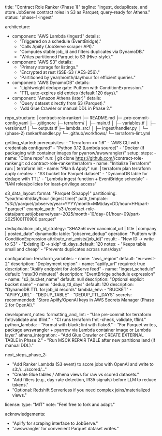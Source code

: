 title: "Contract Role Ranker (Phase 1)"
tagline: "Ingest, deduplicate, and store JobServe contract roles in S3 as Parquet; query-ready for Athena."
status: "phase-1-ingest"

architecture:
  - component: "AWS Lambda (Ingest)"
    details:
      - "Triggered on a schedule (EventBridge)."
      - "Calls Apiify (JobServe scraper API)."
      - "Computes stable job_id and filters duplicates via DynamoDB."
      - "Writes partitioned Parquet to S3 (Hive-style)."
  - component: "AWS S3"
    details:
      - "Primary storage for listings."
      - "Encrypted at rest (SSE-S3 / AES-256)."
      - "Partitioned by year/month/day/hour for efficient queries."
  - component: "AWS DynamoDB"
    details:
      - "Lightweight dedupe gate: PutItem with ConditionExpression."
      - "TTL auto-expires old entries (default 120 days)."
  - component: "Amazon Athena (later)"
    details:
      - "Query dataset directly from S3 (Parquet)."
      - "Add Glue Crawler or manual DDL in Phase 2."

repo_structure: |
  contract-role-ranker/
  ├─ README.md
  ├─ .pre-commit-config.yaml
  ├─ .gitignore
  ├─ terraform/
  │  ├─ main.tf
  │  ├─ variables.tf
  │  ├─ versions.tf
  │  └─ outputs.tf
  ├─ lambda_src/
  │  ├─ ingest/handler.py
  │  └─ (phase-2) ranker/handler.py
  └─ .github/workflows/
     └─ terraform-lint.yml

getting_started:
  prerequisites:
    - "Terraform >= 1.6"
    - "AWS CLI with credentials configured"
    - "Python 3.12 (Lambda source)"
    - "Docker (if packaging with container images for pyarrow/awswrangler)"
  setup:
    steps:
      - name: "Clone repo"
        run: |
          git clone https://github.com/<your-user>/contract-role-ranker.git
          cd contract-role-ranker/terraform
      - name: "Initialize Terraform"
        run: |
          terraform init
      - name: "Plan & Apply"
        run: |
          terraform plan
          terraform apply
    creates:
      - "S3 bucket for Parquet dataset"
      - "DynamoDB table for dedupe with TTL"
      - "Lambda ingest function + EventBridge schedule"
      - "IAM roles/policies for least-privilege access"

s3_data_layout:
  format: "Parquet (Snappy)"
  partitioning: "year/month/day/hour (ingest time)"
  path_template: "s3://<bucket>/parquet/jobserve/year=YYYY/month=MM/day=DD/hour=HH/part-*.parquet"
  example_path: "s3://contract-role-data/parquet/jobserve/year=2025/month=10/day=01/hour=09/part-20251001T0900.parquet"

deduplication:
  job_id_strategy: "SHA256 over canonical_url | title | company | posted_date"
  dynamodb:
    table: "jobserve_dedup"
    operation: "PutItem with ConditionExpression attribute_not_exists(job_id)"
    result:
      - "New ID → write to S3"
      - "Existing ID → skip"
    ttl_days_default: 120
    notes:
      - "Keeps table small and cheap"
      - "Prevents duplicates across runs/days"

configuration:
  terraform_variables:
    - name: "aws_region"
      default: "eu-west-2"
      description: "Deployment region"
    - name: "apiify_url"
      required: true
      description: "Apiify endpoint for JobServe feed"
    - name: "ingest_schedule"
      default: "rate(30 minutes)"
      description: "EventBridge schedule expression"
    - name: "s3_bucket_name"
      default: null
      description: "Optional explicit bucket name"
    - name: "dedup_ttl_days"
      default: 120
      description: "DynamoDB TTL for job_id records"
  lambda_env:
    - "BUCKET"
    - "APIIFY_URL"
    - "DEDUP_TABLE"
    - "DEDUP_TTL_DAYS"
  secrets:
    recommended: "Store Apiify/OpenAI keys in AWS Secrets Manager (Phase 2 for OpenAI)."

development_notes:
  formatting_and_lint:
    - "Use pre-commit for terraform fmt/validate and tflint."
    - "CI runs terraform fmt -check, validate, tflint."
  python_lambda:
    - "Format with black; lint with flake8."
    - "For Parquet writes, package awswrangler + pyarrow via Lambda container image or Lambda layer."
  athena_integration:
    - "Add Glue Crawler or CREATE EXTERNAL TABLE in Phase 2."
    - "Run MSCK REPAIR TABLE after new partitions land (if manual DDL)."

next_steps_phase_2:
  - "Add Ranker Lambda (S3 event) to score jobs with OpenAI and write to s3://.../scored/…"
  - "Create Glue tables / Athena views for raw vs scored datasets."
  - "Add filters (e.g., day-rate detection, IR35 signals) before LLM to reduce tokens."
  - "Optional: Redshift Serverless if you need complex joins/materialized views."

license:
  type: "MIT"
  note: "Feel free to fork and adapt."

acknowledgements:
  - "Apiify for scraping interface to JobServe."
  - "awswrangler for convenient Parquet dataset writes."